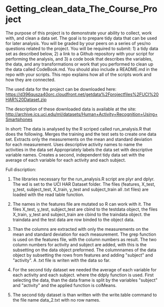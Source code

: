 # Getting_clean_data_The_Course_Project
The purpose of this project is to demonstrate your ability to collect, work with, and clean a data set. 
The goal is to prepare tidy data that can be used for later analysis. You will be graded by your peers 
on a series of yes/no questions related to the project. You will be required to submit: 1) a tidy data 
set as described below, 2) a link to a Github repository with your script for performing the analysis, 
and 3) a code book that describes the variables, the data, and any transformations or work that you 
performed to clean up the data called CodeBook.md. You should also include a README.md in the repo with 
your scripts. This repo explains how all of the scripts work and how they are connected. 

The used data for the project can be downloaded here:
https://d396qusza40orc.cloudfront.net/getdata%2Fprojectfiles%2FUCI%20HAR%20Dataset.zip 

The description of these downloaded data is available at the site:
http://archive.ics.uci.edu/ml/datasets/Human+Activity+Recognition+Using+Smartphones 

In short:
The data is analysed by the R scriped called run_analysis.R that does the following. 
Merges the training and the test sets to create one data set.
Extracts only the measurements on the mean and standard deviation for each measurement. 
Uses descriptive activity names to name the activities in the data set
Appropriately labels the data set with descriptive variable names. 
Creates a second, independent tidy data set with the average of each variable for each activity and each subject.

Full discription:
1) The libraries necessary for the run_analysis.R script are plyr and dplyr. The wd is set to the UCI HAR
Dataset folder. The files (features, X_test, y_test, subject_test, X_train, y_test and subject_train all .txt files)
are loaded with the read table function.

2) The names in the features file are mutated so R can work with it. The files X_test, y_test, subject_test are cbind to the testdata object, the files X_train, y_test and subject_train are cbind to the traindata object. the traindata and the test data are row binded to the object data.

3) Than the columns are extracted with only the measurements on the mean and standard deviation for each measurement. The grep function is used on the features file, with the column numbers as result. The two column numbers for activity and subject are added, with this is the subsetting on the data object preformed. The columnnames of the data object by subsetting the rows from features and adding "subject" and "activity". A .txt file is writen with the data so far.

4) For the second tidy dataset we needed the average of each variable for each activity and each subject. where the ddply function is used. First selecting the data, than the data frame is split by the variables "subject" and "activity" and the applied function is colMeans.

5) The second tidy dataset is than written with the write.table command to the file name data_2.txt with no row names.

